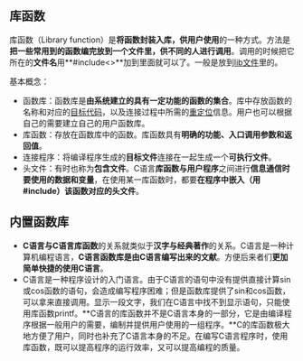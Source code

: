 ## 库函数

库函数（Library function）是**将函数封装入库，供用户使用**的一种方式。方法是**把一些常用到的函数编完放到一个文件里，供不同的人进行调用**。调用的时候把它所在的**文件名**用**#include<>**加到里面就可以了。一般是放到[lib文件](https://baike.baidu.com/item/lib文件/2108657)里的。

基本概念：

- 函数库：函数库是**由系统建立的具有一定功能的函数的集合**。库中存放函数的名称和对应的[目标代码](https://baike.baidu.com/item/目标代码)，以及连接过程中所需的[重定位](https://baike.baidu.com/item/重定位)信息。用户也可以根据自己的需要建立自己的用户函数库。
- 库函数：存放在函数库中的函数。库函数具有**明确的功能、入口调用参数和返回值**。
- 连接程序：将编译程序生成的**目标文件**连接在一起生成一个**可执行文件**。
- 头文件：有时也称为**包含文件**。C语言**库函数与用户程序**之间进行**信息通信时要使用的数据和变量**，在使用某一库函数时，都要**在程序中嵌入（用#include）该函数对应的头文件**。



## 内置函数库

- **C语言与C语言库函数**的关系就类似于**汉字与经典著作**的关系。C语言是一种计算机编程语言，**C语言函数库是由C语言编写出来的文献**。方便后来者们**更加简单快捷的使用C语言**。
- C语言是一种程序设计的入门语言。由于C语言的语句中没有提供直接计算sin或cos函数的语句，会造成编写程序困难；但是函数库提供了sin和cos函数，可以拿来直接调用。显示一段文字，我们在C语言中找不到显示语句，只能使用库函数printf。**C语言的库函数并不是C语言本身的一部分，它是由编译程序根据一般用户的需要，编制并提供用户使用的一组程序。**C的库函数极大地方便了用户，同时也补充了C语言本身的不足。在编写C语言程序时，使用库函数，既可以提高程序的运行效率，又可以提高编程的质量。 